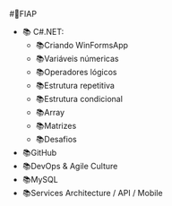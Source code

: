 #📌FIAP

* 📚 C#.NET:
	* 📚Criando WinFormsApp
	* 📚Variáveis númericas
	* 📚Operadores lógicos	
	* 📚Estrutura repetitiva
	* 📚Estrutura condicional
	* 📚Array
	* 📚Matrizes
	* 📚Desafios
* 📚GitHub
* 📚DevOps & Agile Culture
* 📚MySQL
* 📚Services Architecture / API / Mobile
